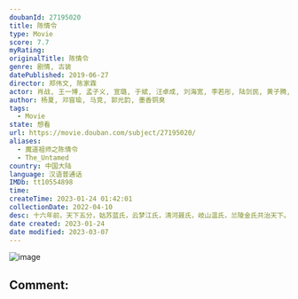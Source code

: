 ```yaml
---
doubanId: 27195020
title: 陈情令
type: Movie
score: 7.7
myRating: 
originalTitle: 陈情令
genre: 剧情, 古装
datePublished: 2019-06-27
director: 郑伟文, 陈家霖
actor: 肖战, 王一博, 孟子义, 宣璐, 于斌, 汪卓成, 刘海宽, 李若彤, 陆剑民, 黄子腾, 修庆, 胡小庭, 李玉峰, 朱赞锦, 王皓轩, 纪李, 王翌舟, 宋继扬, 李泊文, 曹煜辰, 漆培鑫, 郑繁星, 郭丞, 贺鹏, 卢蒽洁, 王艺霏, 陈卓璇, 曹峻祥, 张净桐, 冯茗惊, 姚书豪, 冯聪, 刘庭羽, 汪融, 孙晟轩, 贾舒夷, 刘道民, 冯麒诺, 杜帅杰, 牛志强, 蔡迎春, 尹建祥, 刘胤君, 姜奕廷, 林宸锐, 苏雅馨, 叶轩彤, 陈俊凯, 沈毅峯, 黄振宸, 林辰唏, 苏秋逸, 江嘉维, 朴长城, 张野, 徐晓文, 金璐莹, 刘潇杉, 樊华伟, 苏月, 于子宽, 张彬, 张琳然, 李橹进, 沈鑫, 焦长顺, 刘凤民, 孙亮, 黄英, 路知行, 沈晓海, 乔诗语, 邱秋, 刘思岑, 张闻天, 汤水雨, 钱文青, 大昕, 贺文潇, 史泽鲲, 计彬, 杨默
author: 杨夏, 邓窅瑜, 马竞, 郭光韵, 墨香铜臭
tags:
  - Movie
state: 想看
url: https://movie.douban.com/subject/27195020/
aliases:
  - 魔道祖师之陈情令
  - The_Untamed
country: 中国大陆
language: 汉语普通话
IMDb: tt10554898
time: 
createTime: 2023-01-24 01:42:01
collectionDate: 2022-04-10
desc: 十六年前，天下五分，姑苏蓝氏，云梦江氏，清河聂氏，岐山温氏，兰陵金氏共治天下。温氏一家独大，其余四家均受其苦。众家青年中，江氏故人之子魏无羡性格开朗，和以雅正闻名的姑苏蓝氏弟子蓝忘机相识并引为知己。一...
date created: 2023-01-24
date modified: 2023-03-07
---
```


![image](p2563766934.jpg)

Comment:
---
